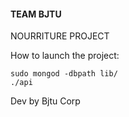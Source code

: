 #### TEAM BJTU ####

NOURRITURE PROJECT 

How to launch the project:

    sudo mongod -dbpath lib/
    ./api

Dev by Bjtu Corp